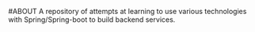 #ABOUT
A repository of attempts at learning to use various technologies with Spring/Spring-boot to build backend services.
